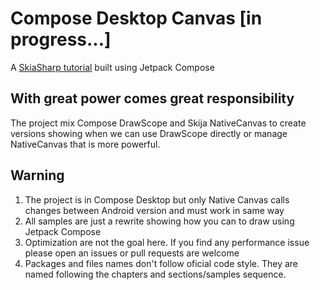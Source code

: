 # Compose Desktop Canvas [in progress...]
A [SkiaSharp tutorial](https://docs.microsoft.com/en-us/xamarin/xamarin-forms/user-interface/graphics/skiasharp/) built using Jetpack Compose

## With great power comes great responsibility
The project mix Compose DrawScope and Skija NativeCanvas to create versions showing when we can use DrawScope directly or manage NativeCanvas that is more powerful.

## Warning
1. The project is in Compose Desktop but only Native Canvas calls changes between Android version and must work in same way
2. All samples are just a rewrite showing how you can to draw using Jetpack Compose
3. Optimization are not the goal here. If you find any performance issue please open an issues or pull requests are welcome
4. Packages and files names don't follow oficial code style. They are named following the chapters and sections/samples sequence.
